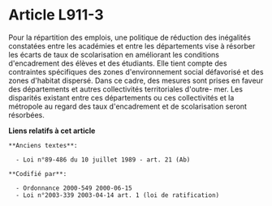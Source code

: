 # Article L911-3

Pour la répartition des emplois, une politique de réduction des inégalités constatées entre les académies et entre les
départements vise à résorber les écarts de taux de scolarisation en améliorant les conditions d'encadrement des élèves et des
étudiants. Elle tient compte des contraintes spécifiques des zones d'environnement social défavorisé et des zones d'habitat
dispersé. Dans ce cadre, des mesures sont prises en faveur des départements et autres collectivités territoriales d'outre-
mer. Les disparités existant entre ces départements ou ces collectivités et la métropole au regard des taux d'encadrement et
de scolarisation seront résorbées.

**Liens relatifs à cet article**

	**Anciens textes**:

	  - Loi n°89-486 du 10 juillet 1989 - art. 21 (Ab)

	**Codifié par**:

	  - Ordonnance 2000-549 2000-06-15
	  - Loi n°2003-339 2003-04-14 art. 1 (loi de ratification)
